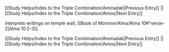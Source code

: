 [[Study Helps/Index to the Triple Combination/Aminadab|Previous Entry]]  ||  [[Study Helps/Index to the Triple Combination/Amiss|Next Entry]]

 interprets writings on temple wall, [[Book of Mormon/Alma/Alma 10#^verse-2|Alma 10:2-3]].

[[Study Helps/Index to the Triple Combination/Aminadab|Previous Entry]]  ||  [[Study Helps/Index to the Triple Combination/Amiss|Next Entry]]